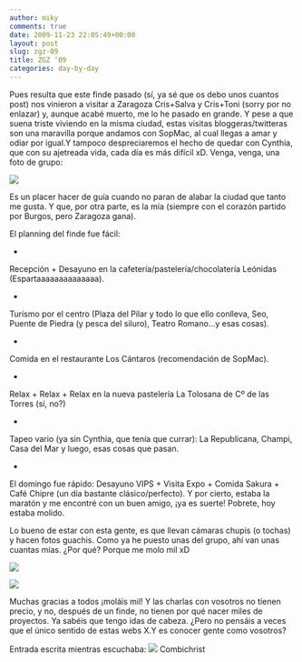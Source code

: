 ```yaml
---
author: miky
comments: true
date: 2009-11-23 22:05:49+00:00
layout: post
slug: zgz-09
title: ZGZ ‘09
categories: day-by-day
---
```


Pues resulta que este finde pasado (sí, ya sé que os debo unos cuantos post) nos vinieron a visitar a Zaragoza Cris+Salva y Cris+Toni (sorry por no enlazar) y, aunque acabé muerto, me lo he pasado en grande. Y pese a que suena triste viviendo en la misma ciudad, estas visitas bloggeras/twitteras son una maravilla porque andamos con SopMac, al cual llegas a amar y odiar por igual.Y tampoco despreciaremos el hecho de quedar con Cynthia, que con su ajetreada vida, cada día es más difícil xD. Venga, venga, una foto de grupo:

 

[![](http://farm3.static.flickr.com/2721/4125012107_b407e44a14.jpg) ](http://www.flickr.com/photos/sopmacsl/4125012107/)

 

Es un placer hacer de guía cuando no paran de alabar la ciudad que tanto me gusta. Y que, por otra parte, es la mía (siempre con el corazón partido por Burgos, pero Zaragoza gana).

 

El planning del finde fue fácil:

 

  
  *     

Recepción + Desayuno en la cafetería/pastelería/chocolatería Leónidas (Espartaaaaaaaaaaaaaa).

  
   
  *     

Turismo por el centro (Plaza del Pilar y todo lo que ello conlleva, Seo, Puente de Piedra (y pesca del siluro), Teatro Romano…y esas cosas).

  
   
  *     

Comida en el restaurante Los Cántaros (recomendación de SopMac).

  
   
  *     

Relax + Relax + Relax en la nueva pastelería La Tolosana de Cº de las Torres (sí, no?)

  
   
  *     

Tapeo vario (ya sin Cynthia, que tenía que currar): La Republicana, Champi, Casa del Mar y luego, esas cosas que pasan.

  
   
  *     

El domingo fue rápido: Desayuno VIPS + Visita Expo + Comida Sakura + Café Chipre (un día bastante clásico/perfecto). Y por cierto, estaba la maratón y me encontré con un buen amigo, ¡ya es suerte! Pobrete, hoy estaba molido.

  
 

Lo bueno de estar con esta gente, es que llevan cámaras chupis (o tochas) y hacen fotos guachis. Como ya he puesto unas del grupo, ahí van unas cuantas mías. ¿Por qué? Porque me molo mil xD

 

![](http://farm3.static.flickr.com/2659/4125703246_a61b93e72c.jpg)

 

![](http://farm3.static.flickr.com/2779/4125693620_b6a6215631.jpg)

 

Muchas gracias a todos ¡moláis mil! Y las charlas con vosotros no tienen precio, y no, después de un finde, no tienen por qué nacer miles de proyectos. Ya sabéis que tengo idas de cabeza. ¿Pero no pensáis a veces que el único sentido de estas webs X.Y es conocer gente como vosotros?

 

Entrada escrita mientras escuchaba: ![](http://www.dosidiotas.com/wp-content/uploads/nota_musical.jpg) Combichrist 
